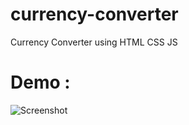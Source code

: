# currency-converter
Currency Converter using HTML CSS JS
<br>
# Demo :
![Screenshot ](https://github.com/Karthick-G12/currency-converter/assets/124970186/bab74c85-6a5d-4123-96f3-eed6d846f45b)
